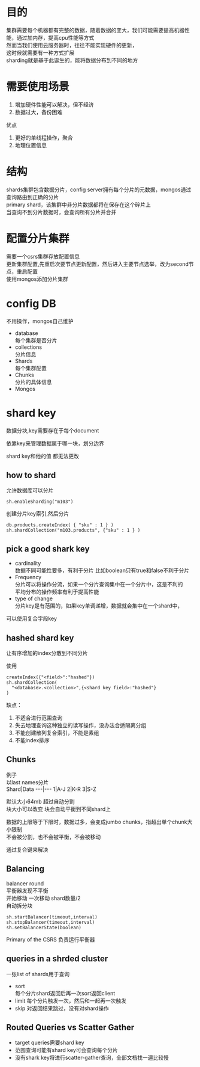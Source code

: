 # 目的
集群需要每个机器都有完整的数据，随着数据的变大，我们可能需要提高机器性能，通过加内存，提高cpu性能等方式   
然而当我们使用云服务器时，往往不能实现硬件的更新，  
这时候就需要有一种方式扩展  
sharding就是基于此诞生的，能将数据分布到不同的地方

# 需要使用场景
1. 增加硬件性能可以解决，但不经济
2. 数据过大，备份困难

优点
1. 更好的单线程操作，聚合
2. 地理位置信息

# 结构
shards集群包含数据分片，config server拥有每个分片的元数据，mongos通过查询路由到正确的分片   
primary shard，该集群中非分片数据都将在保存在这个碎片上  
当查询不到分片数据时，会查询所有分片并合并

# 配置分片集群
需要一个csrs集群存放配置信息  
更新集群配置,先重启次要节点更新配置，然后进入主要节点选举，改为second节点，重启配置  
使用mongos添加分片集群

# config DB
不用操作，mongos自己维护
- database  
  每个集群是否分片
- collections  
  分片信息
- Shards  
  每个集群配置
- Chunks  
  分片的具体信息
- Mongos  

# shard key
数据分块,key需要存在于每个document  

依靠key来管理数据属于哪一块，划分边界

shard key和他的值 都无法更改

## how to shard
允许数据库可以分片
```
sh.enableSharding("m103")
```
创建分片key索引,然后分片
```
db.products.createIndex( { "sku" : 1 } )
sh.shardCollection("m103.products", {"sku" : 1 } )
```

## pick a good shark key

- cardinality  
  数据不同可能性要多，有利于分片
  比如boolean只有true和false不利于分片
- Frequency  
  分片可以将操作分流，如果一个分片查询集中在一个分片中，这是不利的  
  平均分布的操作频率有利于提高性能
- type of change  
  分片key是有范围的，如果key单调递增，数据就会集中在一个shard中，

可以使用复合字段key

## hashed shard key
让有序增加的index分散到不同分片

使用
```
createIndex({"<field>":"hashed"})
sh.shardCollection(
  "<database>.<collection>",{<shard key field>:"hashed"}
)
```

缺点：
1. 不适合进行范围查询
2. 失去地理查询这种独立的读写操作，没办法合适隔离分组
3. 不能创建散列复合索引，不能是素组
4. 不能index排序

## Chunks
例子  
以last names分片  
Shard|Data
---|---
1|A-J
2|K-R
3|S-Z

默认大小64mb 超过自动分割  
块大小可以改变  块会自动平衡到不同shard上

数据的上限等于下限时，数据过多，会变成jumbo chunks，指超出单个chunk大小限制  
不会被分割，也不会被平衡，不会被移动

通过复合键来解决

## Balancing
balancer round  
平衡器发现不平衡  
开始移动 一次移动 shard数量/2  
自动拆分块
```
sh.startBalancer(timeout,interval)
sh.stopBalancer(timeout,interval)
sh.setBalancerState(boolean)
```

Primary of the CSRS 负责运行平衡器

## queries in a shrded cluster

一张list of shards用于查询

- sort  
  每个分片shard返回后再一次sort返回client
- limit
  每个分片触发一次，然后和一起再一次触发
- skip
  对返回结果跳过，没有对shard操作

## Routed Queries vs Scatter Gather
- target queries需要shard key
- 范围查询可能有shard key可会查询每个分片
- 没有shark key将进行scatter-gather查询，全部文档找一遍比较慢
